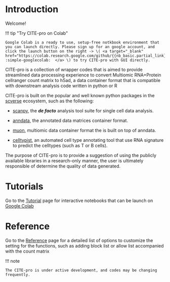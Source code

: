 # Introduction
Welcome!

!!! tip "Try CITE-pro on Colab" 

    Google Colab is a ready to use, setup-free notkbook environment that you can launch directly. Please sign up for an google account, and click the launch button on the right -> \( <a target="_blank" href="https://colab.research.google.com/github/{{nb_basic.partial_link}}"> :simple-googlecolab:  </a> \) to try CITE-pro with GUI directly.


CITE-pro is a collection of wrapper codes that is aimed to provide streamlined data processing experience to convert Multiomic RNA+Protein cellranger count matrix to h5ad, a data container format that is compatible with downstream analysis code written in python or R  
 
CITE-pro is built on the popular and well known python packages in the [scverse](https://scverse.org/) ecosystem, such as the following:

 * [scanpy](https://scanpy.readthedocs.io/en/stable/), the ***de facto*** analysis tool suite for single cell data analysis.

 * [anndata](https://anndata.readthedocs.io/en/stable/), the annotated data matrices container format.

 * [muon](https://muon.readthedocs.io/en/latest/), multiomic data container format the is built on top of anndata.

 * [celltypist](https://www.celltypist.org/), an automated cell type annotating tool that use RNA signature to predict the celltypes \(such as T or B cells\). 

The purpose of CITE-pro is to provide a suggestion of using the publicly available libraries in a research-only manner, the user is ultimately responsible of determine the quality of data generated. 


# Tutorials
Go to the [Tutorial](/citepro/tutorials/) page for interactive notebooks that can be launch on [Google Colab](https://research.google.com/colaboratory/faq.html)

# Reference
Go to the [Reference](/citepro/reference/) page for a detailed list of options to customize the setting for the functions, such as adding block list or allow list accompanied with the count matrix 

!!! note

    The CITE-pro is under active development, and codes may be changing frequently.